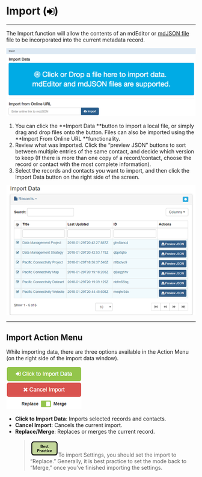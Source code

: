 # Import \(![](/assets/symbol_sign-in_16.png)\)

---

The Import function will allow the contents of an mdEditor or [mdJSON file](https://github.com/adiwg/mdJson-schemas/blob/master/test/draft-04.json)  file to be incorporated into the current metadata record.

![](/assets/import_window.png)

1. You can click the **Import Data **button to import a local file, or simply drag and drop files onto the button. Files can also be imported using the **Import From Online URL **functionality.
2. Review what was imported. Click the “preview JSON” buttons to sort between multiple entries of the same contact, and decide which version to keep \(If there is more than one copy of a record/contact, choose the record or contact with the most complete information\). 
3. Select the records and contacts you want to import, and then click the Import Data button on the right side of the screen. 

![](/assets/import_data.png) 

---

## Import Action Menu

While importing data, there are three options available in the Action Menu \(on the right side of the import data window\).

![](/assets/import_data_action_menu.png)

* **Click to Import Data**: Imports selected records and contacts.
* **Cancel Import**: Cancels the current import.
* **Replace/Merge**: Replaces or merges the current record.
  > ![](/assets/best_practice_small.png)To import Settings, you should set the import to “Replace.” Generally, it is best practice to set the mode back to “Merge,” once you’ve finished importing the settings.



